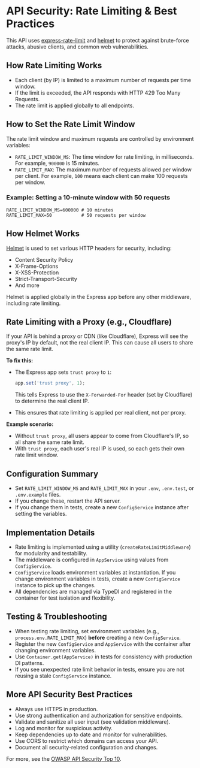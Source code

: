 # API Security: Rate Limiting & Best Practices

This API uses [express-rate-limit](https://www.npmjs.com/package/express-rate-limit) and [helmet](https://helmetjs.github.io/) to protect against brute-force attacks, abusive clients, and common web vulnerabilities.

## How Rate Limiting Works

- Each client (by IP) is limited to a maximum number of requests per time window.
- If the limit is exceeded, the API responds with HTTP 429 Too Many Requests.
- The rate limit is applied globally to all endpoints.

## How to Set the Rate Limit Window

The rate limit window and maximum requests are controlled by environment variables:

- `RATE_LIMIT_WINDOW_MS`: The time window for rate limiting, in milliseconds. For example, `900000` is 15 minutes.
- `RATE_LIMIT_MAX`: The maximum number of requests allowed per window per client. For example, `100` means each client can make 100 requests per window.

### Example: Setting a 10-minute window with 50 requests

```env
RATE_LIMIT_WINDOW_MS=600000 # 10 minutes
RATE_LIMIT_MAX=50           # 50 requests per window
```

## How Helmet Works

[Helmet](https://helmetjs.github.io/) is used to set various HTTP headers for security, including:

- Content Security Policy
- X-Frame-Options
- X-XSS-Protection
- Strict-Transport-Security
- And more

Helmet is applied globally in the Express app before any other middleware, including rate limiting.

## Rate Limiting with a Proxy (e.g., Cloudflare)

If your API is behind a proxy or CDN (like Cloudflare), Express will see the proxy's IP by default, not the real client IP. This can cause all users to share the same rate limit.

**To fix this:**

- The Express app sets `trust proxy` to `1`:

  ```js
  app.set('trust proxy', 1);
  ```

  This tells Express to use the `X-Forwarded-For` header (set by Cloudflare) to determine the real client IP.

- This ensures that rate limiting is applied per real client, not per proxy.

**Example scenario:**

- Without `trust proxy`, all users appear to come from Cloudflare's IP, so all share the same rate limit.
- With `trust proxy`, each user's real IP is used, so each gets their own rate limit window.

## Configuration Summary

- Set `RATE_LIMIT_WINDOW_MS` and `RATE_LIMIT_MAX` in your `.env`, `.env.test`, or `.env.example` files.
- If you change these, restart the API server.
- If you change them in tests, create a new `ConfigService` instance after setting the variables.

## Implementation Details

- Rate limiting is implemented using a utility (`createRateLimitMiddleware`) for modularity and testability.
- The middleware is configured in `AppService` using values from `ConfigService`.
- `ConfigService` loads environment variables at instantiation. If you change environment variables in tests, create a new `ConfigService` instance to pick up the changes.
- All dependencies are managed via TypeDI and registered in the container for test isolation and flexibility.

## Testing & Troubleshooting

- When testing rate limiting, set environment variables (e.g., `process.env.RATE_LIMIT_MAX`) **before** creating a new `ConfigService`.
- Register the new `ConfigService` and `AppService` with the container after changing environment variables.
- Use `Container.get(AppService)` in tests for consistency with production DI patterns.
- If you see unexpected rate limit behavior in tests, ensure you are not reusing a stale `ConfigService` instance.

## More API Security Best Practices

- Always use HTTPS in production.
- Use strong authentication and authorization for sensitive endpoints.
- Validate and sanitize all user input (see validation middleware).
- Log and monitor for suspicious activity.
- Keep dependencies up to date and monitor for vulnerabilities.
- Use CORS to restrict which domains can access your API.
- Document all security-related configuration and changes.

For more, see the [OWASP API Security Top 10](https://owasp.org/www-project-api-security/).
